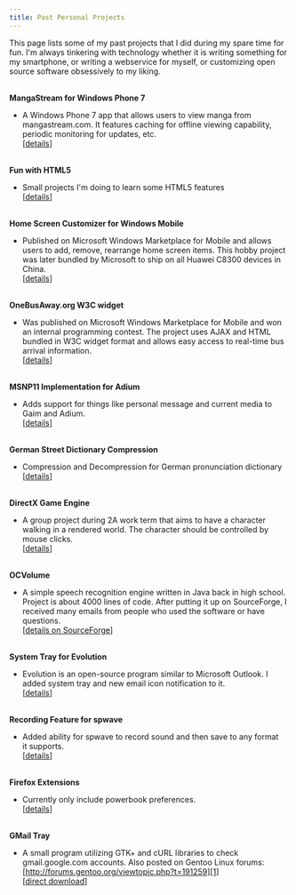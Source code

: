 ```yaml
---
title: Past Personal Projects
---
```

This page lists some of my past projects that I did during my spare time for
fun. I'm always tinkering with technology whether it is writing something for
my smartphone, or writing a webservice for myself, or customizing open source
software obsessively to my liking.

&nbsp;  
**MangaStream for Windows Phone 7**

- A Windows Phone 7 app that allows users to view manga from mangastream.com.
  It features caching for offline viewing capability, periodic monitoring for
  updates, etc.  
  [[details](/mangastream-for-windows-phone-7/)]

&nbsp;  
**Fun with HTML5**

- Small projects I'm doing to learn some HTML5 features  
  [[details](/html5prj/)]

&nbsp;  
**Home Screen Customizer for Windows Mobile**

- Published on Microsoft Windows Marketplace for Mobile and allows users to
  add, remove, rearrange home screen items. This hobby project was later
  bundled by Microsoft to ship on all Huawei C8300 devices in China.  
  [[details](/home-screen-customizer-for-windows-mobile/)]

&nbsp;  
**OneBusAway.org W3C widget**

- Was published on Microsoft Windows Marketplace for Mobile and won an internal
  programming contest. The project uses AJAX and HTML bundled in W3C widget
  format and allows easy access to real-time bus arrival information.  
  [[details](/onebusaway-org-w3c-widget/)]

&nbsp;  
**MSNP11 Implementation for Adium**

- Adds support for things like personal message and current media to Gaim and
  Adium.  
  [[details](/msnp11-implementation-for-adium/)]

&nbsp;  
**German Street Dictionary Compression**

- Compression and Decompression for German pronunciation dictionary  
  [[details](/german-street-dictionary-compression/)]

&nbsp;  
**DirectX Game Engine**

- A group project during 2A work term that aims to have a character walking in
  a rendered world. The character should be controlled by mouse clicks.  
  [[details](/directx-game-engine/)]

&nbsp;  
**OCVolume**

- A simple speech recognition engine written in Java back in high school.
  Project is about 4000 lines of code. After putting it up on SourceForge, I
  received many emails from people who used the software or have questions.  
  [[details on SourceForge](http://ocvolume.sf.net/)]

&nbsp;  
**System Tray for Evolution**

- Evolution is an open-source program similar to Microsoft Outlook. I added
  system tray and new email icon notification to it.  
  [[details](/system-tray-for-evolution/)]

&nbsp;  
**Recording Feature for spwave**

- Added ability for spwave to record sound and then save to any format
  it supports.  
  [[details](/recording-feature-for-spwave/)]

&nbsp;  
**Firefox Extensions**

- Currently only include powerbook preferences.  
  [[details](/firefox-extensions/)]

&nbsp;  
**GMail Tray**

- A small program utilizing GTK+ and cURL libraries to check gmail.google.com
  accounts. Also posted on Gentoo Linux forums:
  [http://forums.gentoo.org/viewtopic.php?t=191259][1]  
  [[direct download][2]]

  [1]: http://forums.gentoo.org/viewtopic.php?t=191259
  [2]: /files/gentoo/gmailtray.tar.gz
